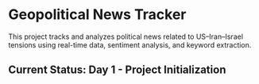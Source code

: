 # Geopolitical News Tracker

This project tracks and analyzes political news related to US–Iran–Israel tensions using real-time data, sentiment analysis, and keyword extraction.

## Current Status: Day 1 - Project Initialization